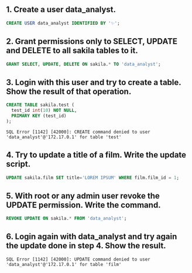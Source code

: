 ## 1. Create a user data_analyst.

```sql
CREATE USER data_analyst IDENTIFIED BY '✨';
```

## 2. Grant permissions only to SELECT, UPDATE and DELETE to all sakila tables to it.

```sql
GRANT SELECT, UPDATE, DELETE ON sakila.* TO 'data_analyst';
```

## 3. Login with this user and try to create a table. Show the result of that operation.

```sql
CREATE TABLE sakila.test (
  test_id int(10) NOT NULL,
  PRIMARY KEY (test_id)
);
```

`SQL Error [1142] [42000]: CREATE command denied to user 'data_analyst'@'172.17.0.1' for table 'test'`

## 4. Try to update a title of a film. Write the update script.

```sql
UPDATE sakila.film SET title='LOREM IPSUM' WHERE film.film_id = 1;
```

## 5. With root or any admin user revoke the UPDATE permission. Write the command.

```sql
REVOKE UPDATE ON sakila.* FROM 'data_analyst';
```

## 6. Login again with data_analyst and try again the update done in step 4. Show the result.

`SQL Error [1142] [42000]: UPDATE command denied to user 'data_analyst'@'172.17.0.1' for table 'film'`
